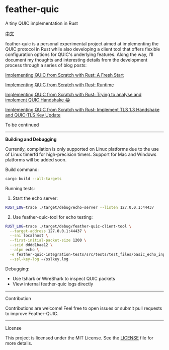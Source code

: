 # feather-quic
A tiny QUIC implementation in Rust

[中文](./README.md)

feather-quic is a personal experimental project aimed at implementing the QUIC protocol in Rust while also developing a client tool that offers flexible configuration options for QUIC's underlying features. Along the way, I'll document my thoughts and interesting details from the development process through a series of blog posts:

[Implementing QUIC from Scratch with Rust: A Fresh Start](https://jt26wzz.com/en/posts/0001-implement-quic-in-rust-en/)

[Implementing QUIC from Scratch with Rust: Runtime](https://jt26wzz.com/en/posts/0002-implement-quic-in-rust-en/)

[Implementing QUIC from Scratch with Rust: Trying to analyse and implement QUIC Handshake 😂](https://jt26wzz.com/en/posts/0003-implement-quic-in-rust-en/)

[Implementing QUIC from Scratch with Rust: Implement TLS 1.3 Handshake and QUIC-TLS Key Update](https://jt26wzz.com/en/posts/0004-implement-quic-in-rust-en/)

To be continued

---

**Building and Debugging**

Currently, compilation is only supported on Linux platforms due to the use of Linux timerfd for high-precision timers. Support for Mac and Windows platforms will be added soon.

Build command:

```bash
cargo build --all-targets
```

Running tests:

1. Start the echo server:
```bash
RUST_LOG=trace ./target/debug/echo-server --listen 127.0.0.1:44437
```

2. Use feather-quic-tool for echo testing:
```bash
RUST_LOG=trace ./target/debug/feather-quic-client-tool \
  --target-address 127.0.0.1:44437 \
  --sni localhost \
  --first-initial-packet-size 1200 \
  --scid dddd1baa12 \
  --alpn echo \
  -e feather-quic-integration-tests/src/tests/test_files/basic_echo_input \
  --ssl-key-log ~/sslkey.log
```

Debugging:

- Use tshark or WireShark to inspect QUIC packets
- View internal feather-quic logs directly

---

Contribution

Contributions are welcome! Feel free to open issues or submit pull requests to improve Feather-QUIC.

---

License

This project is licensed under the MIT License. See the [LICENSE](./LICENSE.md) file for more details.

